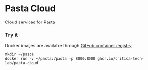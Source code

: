 # Pasta Cloud

Cloud services for Pasta

### Try it
Docker images are available through [GitHub container registry](ghcr.io/critica-tech-lab/pasta-cloud)
```
mkdir ~/pasta
docker run -v ~/pasta:/pasta -p 8000:8000 ghcr.io/critica-tech-lab/pasta-cloud
```
